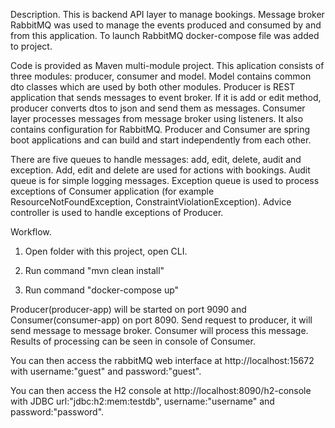 Description. This is backend API layer to manage bookings. Message broker RabbitMQ was used to manage the events produced and consumed by and from this application. To launch RabbitMQ docker-compose file was added to project.

Code is provided as Maven multi-module project. This aplication consists of three modules: producer, consumer and model. Model contains common dto classes which are used by both other modules. Producer is REST application that sends messages to event broker. If it is add or edit method, producer converts dtos to json and send them as messages. Consumer layer processes messages from message broker using listeners. It also contains configuration for RabbitMQ. Producer and Consumer are spring boot applications and can build and start independently from each other.

There are five queues to handle messages: add, edit, delete, audit and exception. Add, edit and delete are used for actions with bookings. Audit queue is for simple logging messages. Exception queue is used to process exceptions of Consumer application (for example ResourceNotFoundException, ConstraintViolationException). Advice controller is used to handle exceptions of Producer.

Workflow.

1. Open folder with this project, open CLI.

2. Run command "mvn clean install"

3. Run command "docker-compose up"

Producer(producer-app) will be started on port 9090 and Consumer(consumer-app) on port 8090.
Send request to producer, it will send message to message broker.
Consumer will process this message.
Results of processing can be seen in console of Consumer.

You can then access the rabbitMQ web interface at http://localhost:15672 with username:"guest" and password:"guest".

You can then access the H2 console at http://localhost:8090/h2-console with JDBC url:"jdbc:h2:mem:testdb", username:"username" and password:"password".
